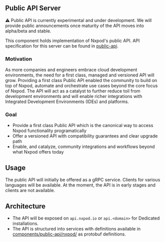 ## Public API Server

:warning: Public API is currently experimental and under development. We will provide public announcements once maturity of the API moves into alpha/beta and stable.

This component holds implementation of Nxpod's public API. API specification for this server can be found in [public-api](/components/public-api).

### Motivation
As more companies and engineers embrace cloud development environments, the need for a first class, managed and versioned API will grow. Providing a first class Public API
enabled the community to build on top of Nxpod, automate and orchestrate use cases beyond the core focus of Nxpod. The API will act as a catalyst to further reduce toil
from development environments and will enable richer integrations with Integrated Development Environments (IDEs) and platforms.

### Goal
* Provide a first class Public API which is the canonical way to access Nxpod functionality programatically
* Offer a versioned API with compatibility guarantees and clear upgrade path
* Enable, and catalyze, community integrations and workflows beyond what Nxpod offers today


## Usage
The public API will initially be offered as a gRPC service. Clients for various languages will be available. At the moment, the API is in early stages and clients are not available.


## Architecture
* The API will be exposed on `api.nxpod.io` or `api.<domain>` for Dedicated installations.
* The API is structured into services with definitions available in [components/public-api/nxpod/](../public-api/nxpod) as protobuf definitions.
